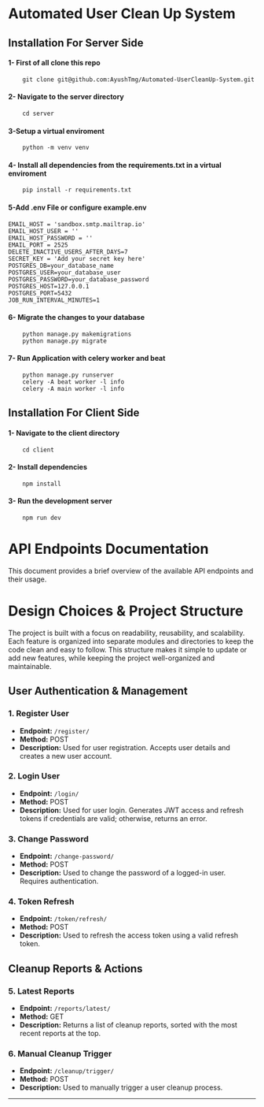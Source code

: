 #        Automated User Clean Up System


## Installation For Server Side

#### 1-  First of all clone this repo

        git clone git@github.com:AyushTmg/Automated-UserCleanUp-System.git


#### 2- Navigate to the server directory
        cd server 

#### 3-Setup a virtual enviroment 

        python -m venv venv


#### 4- Install all dependencies from the requirements.txt in a virtual enviroment


        pip install -r requirements.txt



#### 5-Add .env File or configure example.env

    EMAIL_HOST = 'sandbox.smtp.mailtrap.io'
    EMAIL_HOST_USER = ''
    EMAIL_HOST_PASSWORD = ''
    EMAIL_PORT = 2525
    DELETE_INACTIVE_USERS_AFTER_DAYS=7
    SECRET_KEY = 'Add your secret key here'
    POSTGRES_DB=your_database_name
    POSTGRES_USER=your_database_user
    POSTGRES_PASSWORD=your_database_password
    POSTGRES_HOST=127.0.0.1
    POSTGRES_PORT=5432
    JOB_RUN_INTERVAL_MINUTES=1


#### 6- Migrate the changes to your database

        python manage.py makemigrations 
        python manage.py migrate

#### 7- Run Application with celery worker and beat

        python manage.py runserver
        celery -A beat worker -l info
        celery -A main worker -l info






## Installation For Client Side

#### 1- Navigate to the client directory
        cd client 

#### 2- Install dependencies
        npm install

#### 3- Run the development server
        npm run dev 


# API Endpoints Documentation

This document provides a brief overview of the available API endpoints and their usage.



# Design Choices & Project Structure

The project is built with a focus on readability, reusability, and scalability. Each feature 
is organized into separate modules and directories to keep the code clean and easy to follow. 
This structure makes it simple to update or add new features, while keeping the project well-organized and maintainable.


## User Authentication & Management

### 1. Register User
- **Endpoint:** `/register/`
- **Method:** POST
- **Description:** Used for user registration. Accepts user details and creates a new user account.

### 2. Login User
- **Endpoint:** `/login/`
- **Method:** POST
- **Description:** Used for user login. Generates JWT access and refresh tokens if credentials are valid; otherwise, returns an error.

### 3. Change Password
- **Endpoint:** `/change-password/`
- **Method:** POST
- **Description:** Used to change the password of a logged-in user. Requires authentication.

### 4. Token Refresh
- **Endpoint:** `/token/refresh/`
- **Method:** POST
- **Description:** Used to refresh the access token using a valid refresh token.






## Cleanup Reports & Actions

### 5. Latest Reports
- **Endpoint:** `/reports/latest/`
- **Method:** GET
- **Description:** Returns a list of cleanup reports, sorted with the most recent reports at the top.

### 6. Manual Cleanup Trigger
- **Endpoint:** `/cleanup/trigger/`
- **Method:** POST
- **Description:** Used to manually trigger a user cleanup process.

---







